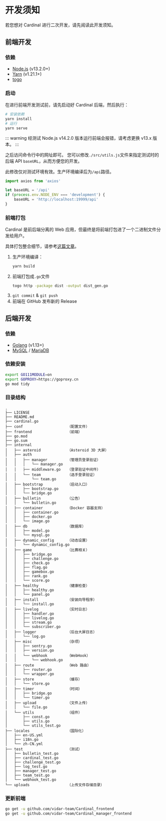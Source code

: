 # 开发须知

若您想对 Cardinal 进行二次开发，请先阅读此开发须知。

## 前端开发
### 依赖
* [Node.js](https://nodejs.org/en/download/) (v13.2.0+)
* [Yarn](https://yarn.bootcss.com/docs/install/) (v1.21.1+)
* [togo](https://github.com/bradrydzewski/togo)

### 启动
在进行前端开发测试前，请先启动好 Cardinal 后端，然后执行：
```sh
# 安装依赖
yarn install
# 运行
yarn serve
```

::: warning
经测试 Node.js v14.2.0 版本运行前端会报错，请考虑更换 v13.x 版本。
:::

之后访问命令行中的网址即可。
您可以修改`./src/utils.js`文件来指定测试时的后端 API `baseURL`，从而方便您的开发。

此修改仅对测试环境有效。生产环境编译后为`/api`路径。

```js {5}
import axios from 'axios'

let baseURL = '/api'
if (process.env.NODE_ENV === 'development') {
    baseURL = 'http://localhost:19999/api'
}
```

### 前端打包
Cardinal 是前后端分离的 Web 应用，但最终是将前端打包进了一个二进制文件分发给用户。

具体打包整合细节，请参考[这篇文章](https://github.red/vue-embed-into-go/)。

1. 生产环境编译：
    ```bash
    yarn build
    ```
2. 前端打包成`.go`文件
    ```bash
    togo http -package dist -output dist_gen.go
    ```
3. `git commit` & `git push`
4. 前端在 GitHub 发布新的 Release

## 后端开发
### 依赖
* [Golang](https://golang.org/dl/) (v1.13+)
* [MySQL](https://www.mysql.com/downloads/) / [MariaDB](https://mariadb.org/download/)

### 依赖安装
```bash
export GO111MODULE=on
export GOPROXY=https://goproxy.cn
go mod tidy
```
  
### 目录结构
```
.
├── LICENSE
├── README.md
├── cardinal.go
├── conf                    （配置文件）
├── frontend                （前端）
├── go.mod
├── go.sum
├── internal
│   ├── asteroid            （Asteroid 3D 大屏）
│   ├── auth
│   │   ├── manager         （管理员登录验证）
│   │   │   └── manager.go
│   │   ├── middleware.go   （登录验证中间件）
│   │   └── team            （选手登录验证）
│   │       └── team.go
│   ├── bootstrap           （启动入口）
│   │   ├── bootstrap.go
│   │   └── bridge.go
│   ├── bulletin            （公告）
│   │   └── bulletin.go
│   ├── container           （Docker 容器支持）
│   │   ├── container.go
│   │   ├── docker.go
│   │   └── image.go
│   ├── db                  （数据库）
│   │   ├── model.go
│   │   └── mysql.go
│   ├── dynamic_config      （动态设置）
│   │   └── dynamic_config.go
│   ├── game                （比赛相关）
│   │   ├── bridge.go
│   │   ├── challenge.go
│   │   ├── check.go
│   │   ├── flag.go
│   │   ├── gamebox.go
│   │   ├── rank.go
│   │   └── score.go
│   ├── healthy             （健康检查）
│   │   ├── healthy.go
│   │   └── panel.go
│   ├── install             （安装向导程序）
│   │   └── install.go
│   ├── livelog             （实时日志）
│   │   ├── handler.go
│   │   ├── livelog.go
│   │   ├── stream.go
│   │   └── subscriber.go
│   ├── logger              （后台大屏日志）
│   │   └── log.go
│   ├── misc                （杂项）
│   │   ├── sentry.go
│   │   ├── version.go
│   │   └── webhook         （WebHook）
│   │       └── webhook.go
│   ├── route               （Web 路由）
│   │   ├── router.go
│   │   └── wrapper.go
│   ├── store               （缓存）
│   │   └── store.go
│   ├── timer               （时间）
│   │   ├── bridge.go
│   │   └── timer.go
│   ├── upload              （文件上传）
│   │   └── file.go
│   └── utils               （组件）
│       ├── const.go
│       ├── utils.go
│       └── utils_test.go
├── locales                 （国际化）
│   ├── en-US.yml
│   ├── i18n.go
│   └── zh-CN.yml
├── test                    （测试）
│   ├── bulletin_test.go
│   ├── cardinal_test.go
│   ├── challenge_test.go
│   ├── log_test.go
│   ├── manager_test.go
│   ├── team_test.go
│   └── webhook_test.go
└── uploads                 （上传文件存储目录）
```

### 更新前端
```sh
go get -u github.com/vidar-team/Cardinal_frontend
go get -u github.com/vidar-team/Cardinal_manager_frontend
```